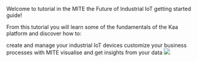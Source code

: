 Welcome to tutorial in the MITE the Future of Industrial IoT getting started guide!

From this tutorial you will learn some of the fundamentals of the Kaa platform and discover how to:

create and manage your industrial IoT devices
customize your business processes with MITE
visualise and get insights from your data
![](image/favicon-spider_green.gif)

